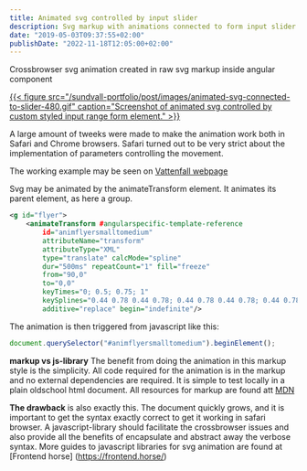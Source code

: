 ```yaml
---
title: Animated svg controlled by input slider
description: Svg markup with animations connected to form input slider
date: "2019-05-03T09:37:55+02:00"
publishDate: "2022-11-18T12:05:00+02:00"
---
```


Crossbrowser svg animation created in raw svg markup inside angular component
<a href="/sundvall-portfolio/post/animated-svg-controlled-by-input-slider/" >

{{< figure src="/sundvall-portfolio/post/images/animated-svg-connected-to-slider-480.gif" caption="Screenshot of animated svg controlled by custom styled input range form element." >}}</a>
<!--more-->

A large amount of tweeks were made to make the animation work both in Safari and Chrome browsers.
Safari turned out to be very strict about the implementation of parameters controlling the movement.

The working example may be seen on [Vattenfall  webpage](https://www.vattenfall.se/elavtal/teckna-elavtal/)

Svg may be animated by the animateTransform element. It animates its parent element, as here a group.


```svg
<g id="flyer">
    <animateTransform #angularspecific-template-reference 
        id="animflyersmalltomedium" 
        attributeName="transform" 
        attributeType="XML"
        type="translate" calcMode="spline" 
        dur="500ms" repeatCount="1" fill="freeze"
        from="90,0" 
        to="0,0" 
        keyTimes="0; 0.5; 0.75; 1"
        keySplines="0.44 0.78 0.44 0.78; 0.44 0.78 0.44 0.78; 0.44 0.78 0.44 0.78" 
        additive="replace" begin="indefinite"/>
```


The animation is then triggered from javascript like this:
```javascript
document.querySelector("#animflyersmalltomedium").beginElement();
```

**markup vs js-library**
 The benefit from doing the animation in this markup style is the simplicity. All code required for the animation is in the markup and no external dependencies are required. It is simple to test locally in a plain oldschool html document.
 All resources for markup are found att [MDN](https://developer.mozilla.org/en-US/docs/Web/SVG)


**The drawback** is also exactly this. The document quickly grows, and it is important to get the syntax exactly correct to get it working in safari browser. A javascript-library should facilitate the crossbrowser issues and also provide all the benefits of encapsulate and abstract away the verbose syntax. 
More guides to javascript libraries for svg animation are found at [Frontend horse] (https://frontend.horse/)